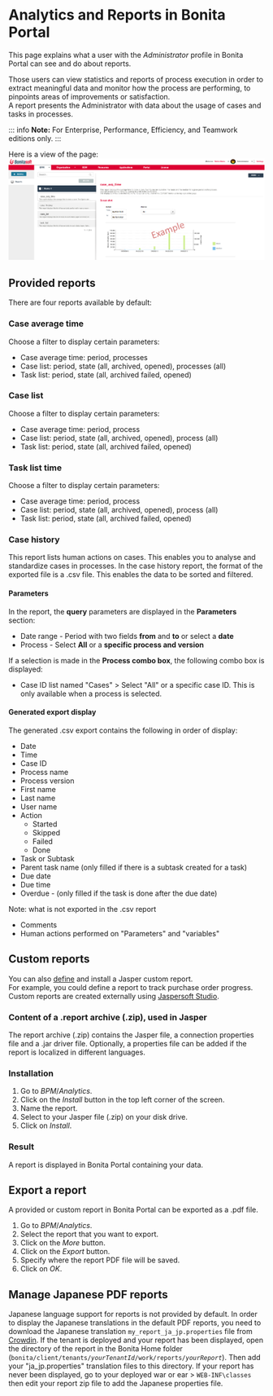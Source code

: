# Analytics and Reports in Bonita Portal

This page explains what a user with the _Administrator_ profile in Bonita Portal can see and do about reports.  

Those users can view statistics and reports of process execution in order to extract meaningful data and monitor how the process are performing, to pinpoints areas of improvements or satisfaction.  
A report presents the Administrator with data about the usage of cases and tasks in processes. 

::: info
**Note:** For Enterprise, Performance, Efficiency, and Teamwork editions only.
:::

Here is a view of the page:
![Analytics](images/UI2021.1/analytics.png)<!--{.img-responsive}-->


## Provided reports
There are four reports available by default:

### Case average time
Choose a filter to display certain parameters:
* Case average time: period, processes
* Case list: period, state (all, archived, opened), processes (all)
* Task list: period, state (all, archived failed, opened)

### Case list
Choose a filter to display certain parameters:
* Case average time: period, process
* Case list: period, state (all, archived, opened), process (all)
* Task list: period, state (all, archived failed, opened)

### Task list time
Choose a filter to display certain parameters:
* Case average time: period, process
* Case list: period, state (all, archived, opened), process (all)
* Task list: period, state (all, archived failed, opened)

### Case history
This report lists human actions on cases. This enables you to analyse and standardize cases in processes.
In the case history report, the format of the exported file is a .csv file. This enables the data to be sorted and filtered.

#### Parameters

In the report, the **query** parameters are displayed in the **Parameters** section:
* Date range - Period with two fields **from** and **to** or select a **date**
* Process - Select **All** or a **specific process and version** 

If a selection is made in the **Process combo box**, the following combo box is displayed:
* Case ID list named "Cases" \> Select "All" or a specific case ID. This is only available when a process is selected.

#### Generated export display
The generated .csv export contains the following in order of display:
* Date
* Time
* Case ID
* Process name
* Process version
* First name
* Last name
* User name
* Action
  * Started
  * Skipped
  * Failed
  * Done
* Task or Subtask
* Parent task name (only filled if there is a subtask created for a task)
* Due date
* Due time
* Overdue - (only filled if the task is done after the due date)

Note: what is not exported in the .csv report
* Comments
* Human actions performed on "Parameters" and "variables"

## Custom reports
You can also [define](reporting-overview.md) and install a Jasper custom report.  
For example, you could define a report to track purchase order progress.
Custom reports are created externally using [Jaspersoft Studio](http://community.jaspersoft.com/project/jaspersoft-studio).

### Content of a .report archive (.zip), used in Jasper
The report archive (.zip) contains the Jasper file, a connection properties file and a .jar driver file.
Optionally, a properties file can be added if the report is localized in different languages.

### Installation
1. Go to _BPM_/_Analytics_.
2. Click on the _Install_ button in the top left corner of the screen.
3. Name the report.
4. Select to your Jasper file (.zip) on your disk drive.
5. Click on _Install_.

### Result
A report is displayed in Bonita Portal containing your data.

## Export a report
A provided or custom report in Bonita Portal can be exported as a .pdf file.
1. Go to _BPM_/_Analytics_.
2. Select the report that you want to export. 
3. Click on the _More_ button.
4. Click on the _Export_ button.
5. Specify where the report PDF file will be saved.
6. Click on _OK_.

## Manage Japanese PDF reports
Japanese language support for reports is not provided by default. 
In order to display the Japanese translations in the default PDF reports, you need to download the Japanese translation `my_report_ja_jp.properties` file from [Crowdin](http://translate.bonitasoft.org/). 
If the tenant is deployed and your report has been displayed, open the directory of the report in the Bonita Home folder
(`bonita/client/tenants/`_`yourTenantId`_`/work/reports/`_`yourReport`_). 
Then add your "ja\_jp.properties" translation files to this directory. 
If your report has never been displayed, go to your deployed war or ear \> `WEB-INF\classes` then edit your report zip file to add the Japanese properties file.
